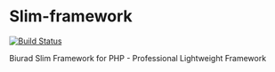 # Slim-framework

[![Build Status](https://travis-ci.org/biurad/Slim-framework.svg?branch=master)](https://travis-ci.org/biurad/Slim-framework)

Biurad Slim Framework for PHP - Professional Lightweight Framework
